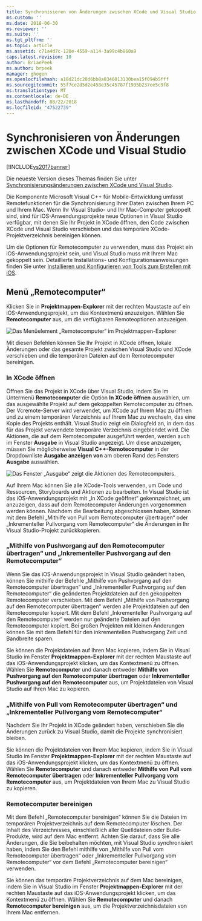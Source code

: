 ```yaml
---
title: Synchronisieren von Änderungen zwischen XCode und Visual Studio | Microsoft-Dokumentation
ms.custom: ''
ms.date: 2018-06-30
ms.reviewer: ''
ms.suite: ''
ms.tgt_pltfrm: ''
ms.topic: article
ms.assetid: c71a4d7c-120e-4559-a114-3a99c4b860a9
caps.latest.revision: 10
author: BrianPeek
ms.author: brpeek
manager: ghogen
ms.openlocfilehash: a18d21dc20d6bb8a8346013130bea15f094b5fff
ms.sourcegitcommit: 55f7ce2d5d2e458e35c45787f1935b237ee5c9f8
ms.translationtype: MT
ms.contentlocale: de-DE
ms.lasthandoff: 08/22/2018
ms.locfileid: "47522739"
---
```

# <a name="sync-changes-between-xcode-and-visual-studio"></a>Synchronisieren von Änderungen zwischen XCode und Visual Studio
[!INCLUDE[vs2017banner](../includes/vs2017banner.md)]

Die neueste Version dieses Themas finden Sie unter [Synchronisierungsänderungen zwischen XCode und Visual Studio](https://docs.microsoft.com/visualstudio/cross-platform/sync-changes-between-xcode-and-visual-studio).  
  
  
Die Komponente Microsoft Visual C++ für Mobile-Entwicklung umfasst Remotefunktionen für die Synchronisierung Ihrer Daten zwischen Ihrem PC und Ihrem Mac. Wenn Ihr Visual Studio- und Ihr Mac-Computer gekoppelt sind, sind für iOS-Anwendungsprojekte neue Optionen in Visual Studio verfügbar, mit denen Sie Ihr Projekt in XCode öffnen, den Code zwischen XCode und Visual Studio verschieben und das temporäre XCode-Projektverzeichnis bereinigen können.  
  
 Um die Optionen für Remotecomputer zu verwenden, muss das Projekt ein iOS-Anwendungsprojekt sein, und Visual Studio muss mit Ihrem Mac gekoppelt sein. Detaillierte Installations- und Konfigurationsanweisungen finden Sie unter [Installieren und Konfigurieren von Tools zum Erstellen mit iOS](../cross-platform/install-and-configure-tools-to-build-using-ios.md).  
  
## <a name="the-remote-machine-menu"></a>Menü „Remotecomputer“  
 Klicken Sie in **Projektmappen-Explorer** mit der rechten Maustaste auf ein iOS-Anwendungsprojekt, um das Kontextmenü anzuzeigen. Wählen Sie **Remotecomputer** aus, um die verfügbaren Remoteoptionen anzuzeigen.  
  
 ![Das Menüelement „Remotecomputer“ im Projektmappen-Explorer](../cross-platform/media/cppmdd-u2-remotemachine-menu.jpg "CPPMDD_U2_RemoteMachine_Menu")  
  
 Mit diesen Befehlen können Sie Ihr Projekt in XCode öffnen, lokale Änderungen oder das gesamte Projekt zwischen Visual Studio und XCode verschieben und die temporären Dateien auf dem Remotecomputer bereinigen.  
  
### <a name="open-in-xcode"></a>In XCode öffnen  
 Öffnen Sie das Projekt in XCode über Visual Studio, indem Sie im Untermenü **Remotecomputer** die Option **In XCode öffnen** auswählen, um das ausgewählte Projekt auf dem gekoppelten Remotecomputer zu öffnen. Der Vcremote-Server wird verwendet, um XCode auf Ihrem Mac zu öffnen und zu einem temporären Verzeichnis auf Ihrem Mac zu wechseln, das eine Kopie des Projekts enthält. Visual Studio zeigt ein Dialogfeld an, in dem das für das Projekt verwendete temporäre Verzeichnis eingeblendet wird. Die Aktionen, die auf dem Remotecomputer ausgeführt werden, werden auch im Fenster **Ausgabe** in Visual Studio angezeigt. Um diese anzuzeigen, müssen Sie möglicherweise **Visual C++-Remotecomputer** in der Dropdownliste **Ausgabe anzeigen von** am oberen Rand des Fensters **Ausgabe** auswählen.  
  
 ![Das Fenster „Ausgabe“ zeigt die Aktionen des Remotecomputers. ](../cross-platform/media/cppmdd-u2-remotemachine-output.png "CPPMDD_U2_RemoteMachine_Output")  
  
 Auf Ihrem Mac können Sie alle XCode-Tools verwenden, um Code und Ressourcen, Storyboards und Aktionen zu bearbeiten. In Visual Studio ist das iOS-Anwendungsprojekt mit „In XCode geöffnet“ gekennzeichnet, um anzuzeigen, dass auf dem Remotecomputer Änderungen vorgenommen werden können. Nachdem die Bearbeitung abgeschlossen haben, können mit dem Befehl „Mithilfe von Pull vom Remotecomputer übertragen“ oder „Inkrementeller Pullvorgang vom Remotecomputer“ die Änderungen in Ihr Visual Studio-Projekt zurückkopieren.  
  
### <a name="push-to-remote-and-incremental-push-to-remote"></a>„Mithilfe von Pushvorgang auf den Remotecomputer übertragen“ und „Inkrementeller Pushvorgang auf den Remotecomputer“  
 Wenn Sie das iOS-Anwendungsprojekt in Visual Studio geändert haben, können Sie mithilfe der Befehle „Mithilfe von Pushvorgang auf den Remotecomputer übertragen“ und „Inkrementeller Pushvorgang auf den Remotecomputer“ die geänderten Projektdateien auf den gekoppelten Remotecomputer verschieben. Mit dem Befehl „Mithilfe von Pushvorgang auf den Remotecomputer übertragen“ werden alle Projektdateien auf den Remotecomputer kopiert. Mit dem Befehl „Inkrementeller Pushvorgang auf den Remotecomputer“ werden nur geänderte Dateien auf den Remotecomputer kopiert. Bei großen Projekten mit kleinen Änderungen können Sie mit dem Befehl für den inkrementellen Pushvorgang Zeit und Bandbreite sparen.  
  
 Sie können die Projektdateien auf Ihren Mac kopieren, indem Sie in Visual Studio im Fenster **Projektmappen-Explorer** mit der rechten Maustaste auf das iOS-Anwendungsprojekt klicken, um das Kontextmenü zu öffnen. Wählen Sie **Remotecomputer** und danach entweder **Mithilfe von Pushvorgang auf den Remotecomputer übertragen** oder **Inkrementeller Pushvorgang auf den Remotecomputer** aus, um Projektdateien von Visual Studio auf Ihren Mac zu kopieren.  
  
### <a name="pull-from-remote-and-incremental-pull-from-remote"></a>„Mithilfe von Pull vom Remotecomputer übertragen“ und „Inkrementeller Pullvorgang vom Remotecomputer“  
 Nachdem Sie Ihr Projekt in XCode geändert haben, verschieben Sie die Änderungen zurück zu Visual Studio, damit die Projekte synchronisiert bleiben.  
  
 Sie können die Projektdateien von Ihrem Mac kopieren, indem Sie in Visual Studio im Fenster **Projektmappen-Explorer** mit der rechten Maustaste auf das iOS-Anwendungsprojekt klicken, um das Kontextmenü zu öffnen. Wählen Sie **Remotecomputer** und danach entweder **Mithilfe von Pull vom Remotecomputer übertragen** oder **Inkrementeller Pullvorgang vom Remotecomputer** aus, um Projektdateien von Ihrem Mac zu Visual Studio zu kopieren.  
  
### <a name="clean-remote"></a>Remotecomputer bereinigen  
 Mit dem Befehl „Remotecomputer bereinigen“ können Sie die Dateien im temporären Projektverzeichnis auf dem Remotecomputer löschen. Der Inhalt des Verzeichnisses, einschließlich aller Quelldateien oder Build-Produkte, wird auf dem Mac entfernt. Achten Sie darauf, dass Sie alle Änderungen, die Sie beibehalten möchten, mit Visual Studio synchronisiert haben, indem Sie den Befehl mithilfe von „Mithilfe von Pull vom Remotecomputer übertragen“ oder „Inkrementeller Pullvorgang vom Remotecomputer“ vor dem Befehl „Remotecomputer bereinigen“ verwenden.  
  
 Sie können das temporäre Projektverzeichnis auf dem Mac bereinigen, indem Sie in Visual Studio im Fenster **Projektmappen-Explorer** mit der rechten Maustaste auf das iOS-Anwendungsprojekt klicken, um das Kontextmenü zu öffnen. Wählen Sie **Remotecomputer** und danach **Remotecomputer bereinigen** aus, um die Projektverzeichnisdateien von Ihrem Mac entfernen.

